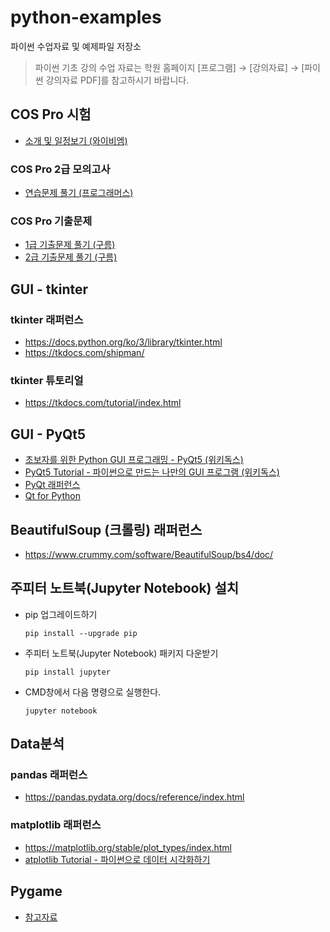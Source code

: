 # python-examples
파이썬 수업자료 및 예제파일 저장소

>파이썬 기초 강의 수업 자료는 학원 홈페이지 [프로그램] → [강의자료] → [파이썬 강의자료 PDF]를 참고하시기 바랍니다.

## COS Pro 시험
- [소개 및 일정보기 (와이비엠)](https://www.ybmit.com/cos_pro/cos_pro_info.jsp)

### COS Pro 2급 모의고사
- [연습문제 풀기 (프로그래머스)](https://school.programmers.co.kr/learn/courses/33/33-cos-pro-2%EA%B8%89-python-%EB%AA%A8%EC%9D%98%EA%B3%A0%EC%82%AC)

### COS Pro 기출문제
- [1급 기출문제 풀기 (구름)](https://edu.goorm.io/lecture/17299/cos-pro-1%EA%B8%89-%EA%B8%B0%EC%B6%9C%EB%AC%B8%EC%A0%9C-python)
- [2급 기출문제 풀기 (구름)](https://edu.goorm.io/lecture/17033/cos-pro-2%EA%B8%89-%EA%B8%B0%EC%B6%9C%EB%AC%B8%EC%A0%9C-python)


## GUI - tkinter

### tkinter 래퍼런스
- https://docs.python.org/ko/3/library/tkinter.html
- https://tkdocs.com/shipman/

### tkinter 튜토리얼
- https://tkdocs.com/tutorial/index.html

## GUI - PyQt5
 - [초보자를 위한 Python GUI 프로그래밍 - PyQt5 (위키독스)](https://wikidocs.net/35478)
 - [PyQt5 Tutorial - 파이썬으로 만드는 나만의 GUI 프로그램 (위키독스)](https://wikidocs.net/21849)
 - [PyQt 래퍼런스](https://www.riverbankcomputing.com/static/Docs/PyQt5/)
 - [Qt for Python](https://doc.qt.io/qtforpython-5/contents.html)

## BeautifulSoup (크롤링) 래퍼런스
- https://www.crummy.com/software/BeautifulSoup/bs4/doc/

## 주피터 노트북(Jupyter Notebook) 설치
- pip 업그레이드하기
  ```
  pip install --upgrade pip
  ```
- 주피터 노트북(Jupyter Notebook) 패키지 다운받기
  ```
  pip install jupyter
  ```
- CMD창에서 다음 명령으로 실행한다.
  ```
  jupyter notebook
  ```

## Data분석

### pandas 래퍼런스
- https://pandas.pydata.org/docs/reference/index.html

### matplotlib 래퍼런스
- https://matplotlib.org/stable/plot_types/index.html
- [atplotlib Tutorial - 파이썬으로 데이터 시각화하기](https://wikidocs.net/book/5011)

## Pygame
 - [참고자료](https://wikidocs.net/93544)
